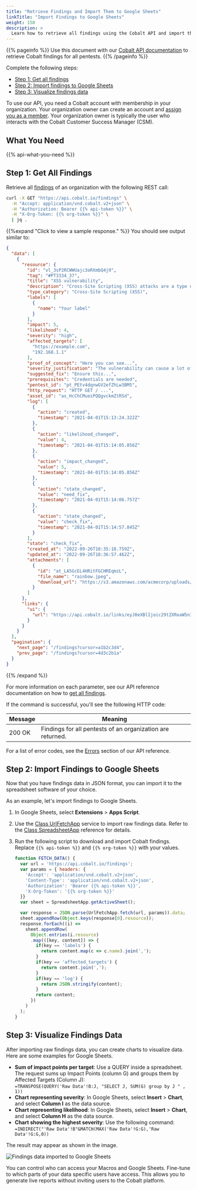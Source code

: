 ```yaml
---
title: "Retrieve Findings and Import Them to Google Sheets"
linkTitle: "Import Findings to Google Sheets"
weight: 150
description: >
  Learn how to retrieve all findings using the Cobalt API and import them to Google Sheets.
---
```


{{% pageinfo %}}
Use this document with our [Cobalt API documentation](https://docs.cobalt.io) to retrieve Cobalt findings for all pentests.
{{% /pageinfo %}}

Complete the following steps:

- [Step 1: Get all findings](#step-1-get-all-findings)
- [Step 2: Import findings to Google Sheets](#step-2-import-findings-to-google-sheets)
- [Step 3: Visualize findings data](#step-3-visualize-findings-data)

To use our API, you need a Cobalt account with membership in your organization.
Your organization owner can create an account and [assign you as a member](/platform-deep-dive/organization/manage-users/#invite-users). Your organization owner is typically the user who interacts with the Cobalt
Customer Success Manager (CSM).

## What You Need

{{% api-what-you-need %}}

## Step 1: Get All Findings

Retrieve all [findings](/platform-deep-dive/pentests/findings/) of an organization with the following REST call:

```bash
curl -X GET "https://api.cobalt.io/findings" \
  -H "Accept: application/vnd.cobalt.v2+json" \
  -H "Authorization: Bearer {{% api-token %}}" \
  -H "X-Org-Token: {{% org-token %}}" \
  | jq .
```

{{%expand "Click to view a sample response." %}}
You should see output similar to:

```json
{
  "data": [
    {
      "resource": {
        "id": "vl_3sP2RCWWUajc3oRXmbQ4j9",
        "tag": "#PT3334_37",
        "title": "XSS vulnerability",
        "description": "Cross-Site Scripting (XSS) attacks are a type of injection, in which malicious scripts...",
        "type_category": "Cross-Site Scripting (XSS)",
        "labels": [
          {
            "name": "Your label"
          }
        ],
        "impact": 5,
        "likelihood": 4,
        "severity": "high",
        "affected_targets": [
          "https://example.com",
          "192.168.1.1"
        ],
        "proof_of_concept": "Here you can see...",
        "severity_justification": "The vulnerability can cause a lot of damage",
        "suggested_fix": "Ensure this...",
        "prerequisites": "Credentials are needed",
        "pentest_id": "pt_PEtv4dqnwGV2efZhLw3BM5",
        "http_request": "HTTP GET / ...",
        "asset_id": "as_HcChCMueiPQQgvckmZtRSd",
        "log": [
          {
            "action": "created",
            "timestamp": "2021-04-01T15:13:24.322Z"
          },
          {
            "action": "likelihood_changed",
            "value": 4,
            "timestamp": "2021-04-01T15:14:05.856Z"
          },
          {
            "action": "impact_changed",
            "value": 5,
            "timestamp": "2021-04-01T15:14:05.856Z"
          },
          {
            "action": "state_changed",
            "value": "need_fix",
            "timestamp": "2021-04-01T15:14:06.757Z"
          },
          {
            "action": "state_changed",
            "value": "check_fix",
            "timestamp": "2021-04-01T15:14:57.845Z"
          }
        ],
        "state": "check_fix",
        "created_at": "2022-09-26T18:35:18.759Z",
        "updated_at": "2022-09-26T18:36:57.462Z",
        "attachments": [
          {
            "id": "at_LA5GcEL4HRitFGCHREqmzL",
            "file_name": "rainbow.jpeg",
            "download_url": "https://s3.amazonaws.com/acmecorp/uploads/attachment/file/12345/rainbow.jpeg?something=1"
          }
        ]
      },
      "links": {
        "ui": {
          "url": "https://api.cobalt.io/links/eyJ0eXBlIjoic29tZXRoaW5nIiwib3JnU2x1ZyI6ImNvYmFsdCIsInBlbnRlc3RUYWciOiJz="
        }
      }
    }
  ],
  "pagination": {
    "next_page": "/findings?cursor=a1b2c3d4",
    "prev_page": "/findings?cursor=4d3c2b1a"
  }
}
```
{{% /expand %}}
</br>

For more information on each parameter, see our API reference documentation on
how to [get all findings](https://docs.cobalt.io/v2/#get-all-findings).

If the command is successful, you'll see the following HTTP code:

| Message    | Meaning          |
|------------|------------------|
| 200 OK | Findings for all pentests of an organization are returned. |

For a list of error codes, see the [Errors](https://docs.cobalt.io/v2/#errors)
section of our API reference.

## Step 2: Import Findings to Google Sheets

Now that you have findings data in JSON format, you can import it to the spreadsheet software of your choice.

As an example, let's import findings to Google Sheets.

1. In Google Sheets, select **Extensions** > **Apps Script**.
1. Use the [Class UrlFetchApp](https://developers.google.com/apps-script/reference/url-fetch/url-fetch-app) service to import raw findings data. Refer to the [Class SpreadsheetApp](https://developers.google.com/apps-script/reference/spreadsheet/spreadsheet-app) reference for details.<br>
1. Run the following script to download and import Cobalt findings. Replace `{{% api-token %}}` and `{{% org-token %}}` with your values.<br>

    ```js
    function FETCH_DATA() {
      var url = 'https://api.cobalt.io/findings';
      var params = { headers: {
        'Accept': 'application/vnd.cobalt.v2+json',
        'Content-Type': 'application/vnd.cobalt.v2+json',
        'Authorization': 'Bearer {{% api-token %}}',
        'X-Org-Token': '{{% org-token %}}'
      }}
      var sheet = SpreadsheetApp.getActiveSheet();

      var response = JSON.parse(UrlFetchApp.fetch(url, params)).data;
      sheet.appendRow(Object.keys(response[0].resource));
      response.forEach((i) => 
        sheet.appendRow(
          Object.entries(i.resource)
          .map(([key, content]) => { 
            if(key == 'labels') {
              return content.map(c => c.name).join(',');
            }
            if(key == 'affected_targets') {
              return content.join(',');
            }
            if(key == 'log') {
              return JSON.stringify(content);
            }
            return content;
          })
        )
      );
    }
    ```

## Step 3: Visualize Findings Data

After importing raw findings data, you can create charts to visualize data. Here are some examples for Google Sheets.

- **Sum of impact points per target**: Use a QUERY inside a spreadsheet. The request sums up Impact Points (column G) and groups them by Affected Targets (Column J):<br>
    `=TRANSPOSE(QUERY('Raw Data'!B:J, "SELECT J, SUM(G) group by J " , 1))`
- **Chart representing severity**: In Google Sheets, select **Insert** > **Chart**, and select **Column I** as the data source.
- **Chart representing likelihood**: In Google Sheets, select **Insert** > **Chart**, and select **Column H** as the data source.
- **Chart showing the highest severity**: Use the following command:<br>
    `=INDIRECT("'Raw Data'!B"&MATCH(MAX('Raw Data'!G:G),'Raw Data'!G:G,0))`

The result may appear as shown in the image.

![Findings data imported to Google Sheets](/cobalt-api/findings-imported-to-Google-Sheets.png "Findings data imported to Google Sheets")

You can control who can access your Macros and Google Sheets. Fine-tune to which parts of your data specific users have access. This allows you to generate live reports without inviting users to the Cobalt platform.
